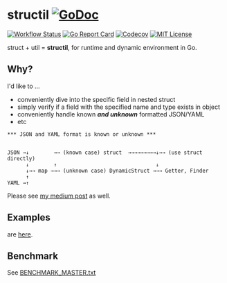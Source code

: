 structil  [![GoDoc](https://godoc.org/github.com/goldeneggg/structil?status.png)](https://pkg.go.dev/github.com/goldeneggg/structil?tab=doc)
==========

[![Workflow Status](https://github.com/goldeneggg/structil/workflows/CI/badge.svg)](https://github.com/goldeneggg/structil/actions)
[![Go Report Card](https://goreportcard.com/badge/github.com/goldeneggg/structil)](https://goreportcard.com/report/github.com/goldeneggg/structil)
[![Codecov](https://codecov.io/github/goldeneggg/structil/coverage.svg?branch=master)](https://codecov.io/github/goldeneggg/structil?branch=master)
[![MIT License](http://img.shields.io/badge/license-MIT-lightgrey.svg)](https://github.com/goldeneggg/structil/blob/master/LICENSE)

struct + util = __structil__, for runtime and dynamic environment in Go.


## Why?

I'd like to ...

- conveniently dive into the specific field in nested struct
- simply verify if a field with the specified name and type exists in object
- conveniently handle known ___and unknown___ formatted JSON/YAML
- etc

```
*** JSON and YAML format is known or unknown ***


JSON →↓        →→ (known case) struct  →→→→→→→→→↓→→ (use struct directly)
      ↓        ↑                                ↓
      ↓→→ map →→→ (unknown case) DynamicStruct →→→ Getter, Finder
      ↑
YAML →↑
```

Please see [my medium post](https://medium.com/@s0k0mata/dynamic-and-runtime-struct-utilities-in-go-go-golang-reflection-25c154335185) as well.


## Examples
are [here](/examples).


## Benchmark
See [BENCHMARK_MASTER.txt](/BENCHMARK_MASTER.txt)
